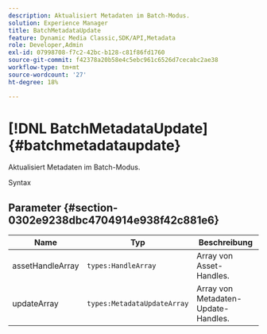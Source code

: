 ```yaml
---
description: Aktualisiert Metadaten im Batch-Modus.
solution: Experience Manager
title: BatchMetadataUpdate
feature: Dynamic Media Classic,SDK/API,Metadata
role: Developer,Admin
exl-id: 07998708-f7c2-42bc-b128-c81f86fd1760
source-git-commit: f42378a20b58e4c5ebc961c6526d7cecabc2ae38
workflow-type: tm+mt
source-wordcount: '27'
ht-degree: 18%

---
```


# [!DNL BatchMetadataUpdate]{#batchmetadataupdate}

Aktualisiert Metadaten im Batch-Modus.

Syntax

## Parameter {#section-0302e9238dbc4704914e938f42c881e6}

| Name | Typ | Beschreibung |
|---|---|---|
| assetHandleArray | `types:HandleArray` | Array von Asset-Handles. |
| updateArray | `types:MetadataUpdateArray` | Array von Metadaten-Update-Handles. |
